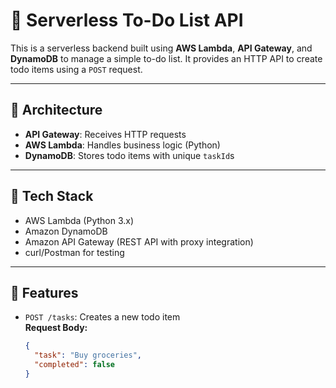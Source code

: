 # 📝 Serverless To-Do List API

This is a serverless backend built using **AWS Lambda**, **API Gateway**, and **DynamoDB** to manage a simple to-do list. It provides an HTTP API to create todo items using a `POST` request.

---

## 🚀 Architecture

- **API Gateway**: Receives HTTP requests
- **AWS Lambda**: Handles business logic (Python)
- **DynamoDB**: Stores todo items with unique `taskId`s

---

## 🧱 Tech Stack

- AWS Lambda (Python 3.x)
- Amazon DynamoDB
- Amazon API Gateway (REST API with proxy integration)
- curl/Postman for testing

---

## 🧪 Features

- `POST /tasks`: Creates a new todo item  
  **Request Body:**
  ```json
  {
    "task": "Buy groceries",
    "completed": false
  }
